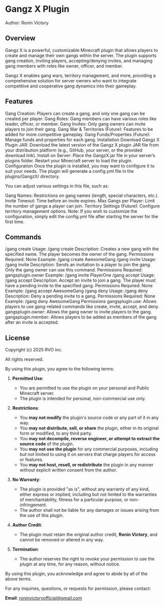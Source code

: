 # Gangz X Plugin
Author: Ronin Victory

## Overview
Gangz X is a powerful, customizable Minecraft plugin that allows players to create and manage their own gangs within the server. The plugin supports gang creation, inviting players, accepting/denying invites, and managing gang members with roles like owner, officer, and member.

Gangz X enables gang wars, territory management, and more, providing a comprehensive solution for server owners who want to integrate competitive and cooperative gang dynamics into their gameplay.

## Features
Gang Creation: Players can create a gang, and only one gang can be created per player.
Gang Roles: Gang members can have various roles like leader, officer, or member.
Gang Invites: Only gang owners can invite players to join their gang.
Gang War & Territories (Future): Features to be added for more competitive gameplay.
Gang Funds/Properties (Future): Manage funds and properties for each gang.
Installation
Download Gangz X Plugin JAR:
Download the latest version of the Gangz X plugin JAR file from your distribution platform (e.g., GitHub, your server, or the provided download link).
Install on Server:
Place the GangzX.jar file in your server’s plugins folder.
Restart your Minecraft server to load the plugin.
Configuration
Once the plugin is installed, you may want to configure it to suit your needs. The plugin will generate a config.yml file in the plugins/GangzX/ directory.

You can adjust various settings in this file, such as:

Gang Names: Restrictions on gang names (length, special characters, etc.).
Invite Timeout: Time before an invite expires.
Max Gangs per Player: Limit the number of gangs a player can join.
Territory Settings (Future): Configure territory management options.
Note: If you wish to customize the configuration, simply edit the config.yml file after starting the server for the first time.

## Commands
/gang create <name>
Usage: /gang create <name>
Description: Creates a new gang with the specified name. The player becomes the owner of the gang.
Permissions Required: None
Example: /gang create AwesomeGang
/gang invite <player>
Usage: /gang invite <player>
Description: Sends an invitation to a player to join the gang. Only the gang owner can use this command.
Permissions Required: gangsplugin.owner
Example: /gang invite PlayerOne
/gang accept <gangname>
Usage: /gang accept <gangname>
Description: Accept an invite to join a gang. The player must have a pending invite to the specified gang.
Permissions Required: None
Example: /gang accept AwesomeGang
/gang deny <gangname>
Usage: /gang deny <gangname>
Description: Deny a pending invite to a gang.
Permissions Required: None
Example: /gang deny AwesomeGang
Permissions
gangsplugin.use: Allows players to use gang-related commands like create, invite, accept, and deny.
gangsplugin.owner: Allows the gang owner to invite players to the gang.
gangsplugin.member: Allows players to be added as members of the gang after an invite is accepted.


## License
Copyright (c) 2025 RVO inc.

All rights reserved.

By using this plugin, you agree to the following terms:

1. **Permitted Use**: 
   - You are permitted to use the plugin on your personal and Public Minecraft server.
   - The plugin is intended for personal, non-commercial use only.

2. **Restrictions**:
   - You **may not modify** the plugin's source code or any part of it in any way.
   - You **may not distribute, sell, or share** the plugin, either in its original form or modified, to any third party.
   - You **may not decompile, reverse engineer, or attempt to extract the source code** of the plugin.
   - You **may not use the plugin** for any commercial purposes, including but not limited to using it on servers that charge players for access or features.
   - You **may not host, resell, or redistribute** the plugin in any manner without explicit written consent from the author.
   
3. **No Warranty**:
   - The plugin is provided "as is", without any warranty of any kind, either express or implied, including but not limited to the warranties of merchantability, fitness for a particular purpose, or non-infringement.
   - The author shall not be liable for any damages or issues arising from the use of this plugin.

4. **Author Credit**:
   - The plugin must retain the original author credit, **Ronin Victory**, and cannot be removed or altered in any way.

5. **Termination**:
   - The author reserves the right to revoke your permission to use the plugin at any time, for any reason, without notice.

By using this plugin, you acknowledge and agree to abide by all of the above terms.

For any inquiries, questions, or requests for permission, please contact:

**Email**: roninvictoryofficial@gmail.com
